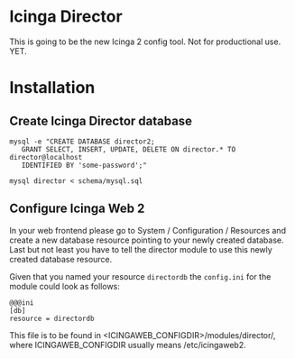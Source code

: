 Icinga Director
===============

This is going to be the new Icinga 2 config tool. Not for productional use. YET.

Installation
============

Create Icinga Director database
-------------------------------

    mysql -e "CREATE DATABASE director2;
       GRANT SELECT, INSERT, UPDATE, DELETE ON director.* TO director@localhost
       IDENTIFIED BY 'some-password';"

    mysql director < schema/mysql.sql

Configure Icinga Web 2
----------------------

In your web frontend please go to System / Configuration / Resources and create
a new database resource pointing to your newly created database. Last but not
least you have to tell the director module to use this newly created database
resource.

Given that you named your resource `directordb` the `config.ini` for the module
could look as follows:

    @@@ini
    [db]
    resource = directordb

This file is to be found in <ICINGAWEB_CONFIGDIR>/modules/director/, where
ICINGAWEB_CONFIGDIR usually means /etc/icingaweb2.
